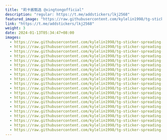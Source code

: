 ```yaml
---
title: "莉卡酱甄选 @xingtongofficial"
description: "regular: https://t.me/addstickers/lkj2568"
featured_image: "https://raw.githubusercontent.com/kylelin1998/tg-sticker-spreading-worldwide-images/main/img/65d740b6-a1d4-48c2-b125-58cca7b1fe46.jpg"
link: "https://t.me/addstickers/lkj2568"
weight: 3
date: 2024-01-13T05:34:47+08:00
images:
  - https://raw.githubusercontent.com/kylelin1998/tg-sticker-spreading-worldwide-images/main/img/65d740b6-a1d4-48c2-b125-58cca7b1fe46.jpg
  - https://raw.githubusercontent.com/kylelin1998/tg-sticker-spreading-worldwide-images/main/img/40b9f94a-4c6b-443b-ad8c-f286f3570e9d.jpg
  - https://raw.githubusercontent.com/kylelin1998/tg-sticker-spreading-worldwide-images/main/img/d7b9e15e-ed43-4776-9644-611b08a7e1f0.jpg
  - https://raw.githubusercontent.com/kylelin1998/tg-sticker-spreading-worldwide-images/main/img/ad4aa0e2-bf1e-4987-8594-e636eee6935c.jpg
  - https://raw.githubusercontent.com/kylelin1998/tg-sticker-spreading-worldwide-images/main/img/0a3e403f-a55d-47b4-aba8-33d0c5c4d716.jpg
  - https://raw.githubusercontent.com/kylelin1998/tg-sticker-spreading-worldwide-images/main/img/7bc17d45-e9fe-4129-bd6c-71c7f7887b62.jpg
  - https://raw.githubusercontent.com/kylelin1998/tg-sticker-spreading-worldwide-images/main/img/6df3348d-7523-4ee5-b6ad-0f2cdcf97e33.jpg
  - https://raw.githubusercontent.com/kylelin1998/tg-sticker-spreading-worldwide-images/main/img/fb969018-244e-4b85-b369-617678ab9215.jpg
  - https://raw.githubusercontent.com/kylelin1998/tg-sticker-spreading-worldwide-images/main/img/8ede5868-0dfa-4dd2-b1e5-e472b4765314.jpg
  - https://raw.githubusercontent.com/kylelin1998/tg-sticker-spreading-worldwide-images/main/img/23fffd1f-2028-4606-bb3f-7c3dee1c178e.jpg
  - https://raw.githubusercontent.com/kylelin1998/tg-sticker-spreading-worldwide-images/main/img/b5f12328-2a5d-4ed1-9592-1e92c1b9d19d.jpg
  - https://raw.githubusercontent.com/kylelin1998/tg-sticker-spreading-worldwide-images/main/img/999a8681-0b70-4a7a-84be-e2bbceb91c67.jpg
  - https://raw.githubusercontent.com/kylelin1998/tg-sticker-spreading-worldwide-images/main/img/225347f1-3ed8-405a-b72d-eb378c49b382.jpg
  - https://raw.githubusercontent.com/kylelin1998/tg-sticker-spreading-worldwide-images/main/img/741e7641-fed6-4653-9a68-49abc002f556.jpg
  - https://raw.githubusercontent.com/kylelin1998/tg-sticker-spreading-worldwide-images/main/img/ad8a6ada-2c31-4862-b677-ae29e556f163.jpg
  - https://raw.githubusercontent.com/kylelin1998/tg-sticker-spreading-worldwide-images/main/img/a14edee3-d16d-4c05-8211-a20c201a39b1.jpg
  - https://raw.githubusercontent.com/kylelin1998/tg-sticker-spreading-worldwide-images/main/img/3954e18e-2642-434d-8c0e-562e113afa6e.jpg
  - https://raw.githubusercontent.com/kylelin1998/tg-sticker-spreading-worldwide-images/main/img/61ce3753-7556-4fec-a073-a94d5614a7b6.jpg
  - https://raw.githubusercontent.com/kylelin1998/tg-sticker-spreading-worldwide-images/main/img/2cade5d7-50f9-4c08-b1d1-3b46258a70d3.jpg
  - https://raw.githubusercontent.com/kylelin1998/tg-sticker-spreading-worldwide-images/main/img/8b8a81fd-c735-4a4f-b0e2-9cbbb47a3f5b.jpg
---
```

